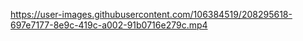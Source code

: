 

https://user-images.githubusercontent.com/106384519/208295618-697e7177-8e9c-419c-a002-91b0716e279c.mp4

